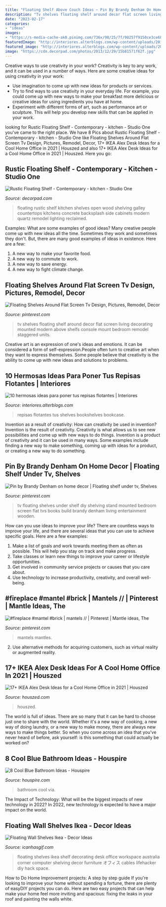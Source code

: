 ```yaml
---
title: "Floating Shelf Above Couch Ideas ~ Pin By Brandy Denham On Home Decor"
description: "Tv shelves floating shelf around decor flat screen living decorating mounted modern above shelfs console mount bedroom remodel staggered units"
date: "2023-02-17"
categories:
- "ideas"
images:
- "https://s-media-cache-ak0.pinimg.com/736x/98/25/7f/98257f9150ce3ce6b1104d9c824ea8ed.jpg"
featuredImage: "http://interiores.alterblogs.com/wp-content/uploads/2014/07/repisa-04.jpg"
featured_image: "http://interiores.alterblogs.com/wp-content/uploads/2014/07/repisa-04.jpg"
image: "https://cdn.decorpad.com/photos/2013/12/29/15b81571f62f.jpg"
---
```



Creative ways to use creativity in your work?
Creativity is key to any work, and it can be used in a number of ways. Here are some creative ideas for using creativity in your work: 
- Use imagination to come up with new ideas for products or services.
- Try to find ways to use creativity in your everyday life. For example, you could come up with new ways to make your breakfast more delicious or creative ideas for using ingredients you have at home. 
- Experiment with different forms of art, such as performance art or sculpture. This will help you develop new skills that can be applied in your work.

	

		
looking for Rustic Floating Shelf - Contemporary - kitchen - Studio One you've came to the right place. We have 8 Pics about Rustic Floating Shelf - Contemporary - kitchen - Studio One like Floating Shelves Around Flat Screen Tv Design, Pictures, Remodel, Decor, 17+ IKEA Alex Desk Ideas for a Cool Home Office in 2021 | Houszed and also 17+ IKEA Alex Desk Ideas for a Cool Home Office in 2021 | Houszed. Here you go:
		
    
## Rustic Floating Shelf - Contemporary - Kitchen - Studio One

<img loading=lazy src="https://cdn.decorpad.com/photos/2013/12/29/15b81571f62f.jpg" onerror="this.onerror=null;this.src='https://tse2.mm.bing.net/th?id=OIP.IJA0BtoHJGebynSm_Y7Y4QHaLH&amp;pid=15.1';" alt="Rustic Floating Shelf - Contemporary - kitchen - Studio One">

_Source: decorpad.com_

>floating rustic shelf kitchen shelves open wood shelving galley countertops kitchens concrete backsplash side cabinets modern quartz remodel lighting reclaimed. 

	

Examples: What are some examples of good ideas?
Many creative people come up with new ideas all the time. Sometimes they work and sometimes they don't. But, there are many good examples of ideas in existence. Here are a few: 
1) A new way to make your favorite food. 
2) A new way to commute to work. 
3) A new way to save energy. 
4) A new way to fight climate change.

    
## Floating Shelves Around Flat Screen Tv Design, Pictures, Remodel, Decor

<img loading=lazy src="https://s-media-cache-ak0.pinimg.com/736x/ee/2a/41/ee2a41478faafabeca33697986adf4c8.jpg" onerror="this.onerror=null;this.src='https://tse1.mm.bing.net/th?id=OIP.7gtT-sDVAeBcvWS2NdENdgHaJ4&amp;pid=15.1';" alt="Floating Shelves Around Flat Screen Tv Design, Pictures, Remodel, Decor">

_Source: pinterest.com_

>tv shelves floating shelf around decor flat screen living decorating mounted modern above shelfs console mount bedroom remodel staggered units. 

	

Creative art is an expression of one's ideas and emotions. It can be considered a form of self-expression.People often turn to creative art when they want to express themselves. Some people believe that creativity is the ability to come up with new ideas and solutions to problems.

    
## 10 Hermosas Ideas Para Poner Tus Repisas Flotantes | Interiores

<img loading=lazy src="http://interiores.alterblogs.com/wp-content/uploads/2014/07/repisa-04.jpg" onerror="this.onerror=null;this.src='https://tse3.mm.bing.net/th?id=OIP.w2cQZGNV4hPC-H0r0tk5swHaLH&amp;pid=15.1';" alt="10 hermosas ideas para poner tus repisas flotantes | Interiores">

_Source: interiores.alterblogs.com_

>repisas flotantes tus shelves bookshelves bookcase. 

	

Invention as a result of creativity: How can creativity be used in invention?
Invention is the result of creativity. Creativity is what allows us to see new possibilities and come up with new ways to do things. Invention is a product of creativity and it can be used in many ways. Some examples include finding a new way to make something, coming up with ideas for a product, or creating a new way to do something.

    
## Pin By Brandy Denham On Home Decor | Floating Shelf Under Tv, Shelves

<img loading=lazy src="https://i.pinimg.com/736x/70/d5/25/70d525ad1f88b310e60012d70c4d4d1e--tv-shelving-shelving-ideas.jpg" onerror="this.onerror=null;this.src='https://tse4.mm.bing.net/th?id=OIP.w1qCk7DxOKq0BC4zOC3TOAHaJ6&amp;pid=15.1';" alt="Pin by Brandy Denham on home decor | Floating shelf under tv, Shelves">

_Source: pinterest.com_

>tv floating shelves under shelf diy shelving stand mounted bedroom screen flat tvs books build brandy denham living entertainment wooden. 

	

How can you use ideas to improve your life?
There are countless ways to improve your life, and there are several ideas that you can use to achieve specific goals. Here are a few examples: 
1. Make a list of goals and work towards meeting them as often as possible. This will help you stay on track and make progress.
2. Take classes or learn new things to improve your career or lifestyle opportunities.
3. Get involved in community service projects or causes that you care about.
4. Use technology to increase productivity, creativity, and overall well-being.

    
## #fireplace #mantel #brick | Mantels // | Pinterest | Mantle Ideas, The

<img loading=lazy src="https://s-media-cache-ak0.pinimg.com/736x/98/25/7f/98257f9150ce3ce6b1104d9c824ea8ed.jpg" onerror="this.onerror=null;this.src='https://tse1.mm.bing.net/th?id=OIP.1LkkgPZrl840sUKuzQlgPwHaJ3&amp;pid=15.1';" alt="#fireplace #mantel #brick | mantels // | Pinterest | Mantle ideas, The">

_Source: pinterest.com_

>mantels mantles. 

	

2. Use alternative methods for acquiring customers, such as virtual reality or augmented reality.

    
## 17+ IKEA Alex Desk Ideas For A Cool Home Office In 2021 | Houszed

<img loading=lazy src="https://www.houszed.com/wp-content/uploads/2020/10/ikea-alex-desk-combinations.jpg" onerror="this.onerror=null;this.src='https://tse4.mm.bing.net/th?id=OIP.nPMxRXkdA3LBChM7ehuNjwHaLH&amp;pid=15.1';" alt="17+ IKEA Alex Desk Ideas for a Cool Home Office in 2021 | Houszed">

_Source: houszed.com_

>houszed. 

	

The world is full of ideas. There are so many that it can be hard to choose just one to share with the world. Whether it's a new way of cooking, a new way of doing laundry, or a new way to make money, there are always new ways to make things better. So when you come across an idea that you've never heard of before, ask yourself: is this something that could actually be worked on?

    
## 8 Cool Blue Bathroom Ideas - Houspire

<img loading=lazy src="https://houspire.com/wp-content/uploads/2018/04/blue-bathroom-ideas-4.jpg" onerror="this.onerror=null;this.src='https://tse2.mm.bing.net/th?id=OIP.xDHXh9J9hxlvHG6t5WRw8QHaLH&amp;pid=15.1';" alt="8 Cool Blue Bathroom Ideas - Houspire">

_Source: houspire.com_

>bathroom cool via. 

	

The Impact of Technology: What will be the biggest impacts of new technology in 2022?
In 2022, new technology is expected to have a major impact on the world.

    
## Floating Wall Shelves Ikea - Decor Ideas

<img loading=lazy src="https://www.icanhasgif.com/wp-content/uploads/2015/06/Floating-Wall-Shelves-Ikea.jpg" onerror="this.onerror=null;this.src='https://tse3.mm.bing.net/th?id=OIP.ho14Yd29vg2TPwt1msECnwHaFj&amp;pid=15.1';" alt="Floating Wall Shelves Ikea - Decor Ideas">

_Source: icanhasgif.com_

>floating shelves ikea shelf decorating desk office workspace australia corner computer shelving decor furniture オフィス cables lifehacker diy hack space. 

	

How to Do Home Improvement projects: A step by step guide
If you're looking to improve your home without spending a fortune, there are plenty of easyDIY projects you can do. Here are two easy projects that can help make your home feel more inviting and spacious: fixing the leaks in your roof and painting the walls white.


